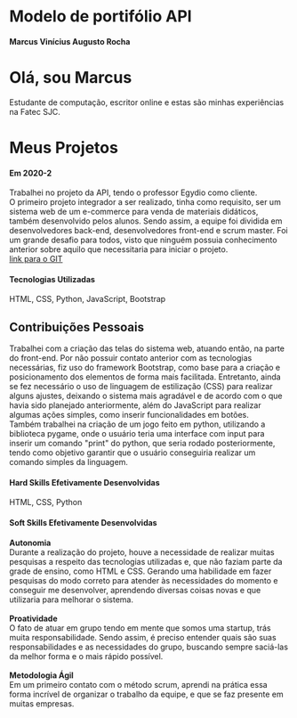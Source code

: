 # Modelo de portifólio API

#### Marcus Vinícius Augusto Rocha

# Olá, sou Marcus

Estudante de computação, escritor online e estas são minhas experiências na Fatec SJC.

# Meus Projetos

#### Em 2020-2
Trabalhei no projeto da API, tendo o professor Egydio como cliente.<br> O primeiro projeto integrador a ser realizado, tinha como requisito, ser um sistema web de um e-commerce para venda de materiais didáticos, também desenvolvido pelos alunos. Sendo assim, a equipe foi dividida em desenvolvedores back-end, desenvolvedores front-end e scrum master. Foi um grande desafio para todos, visto que ninguém possuia conhecimento anterior sobre aquilo que necessitaria para iniciar o projeto.<br>
[link para o GIT](https://github.com/RoyaltyDev/Projeto_integrador_2020-2)

#### Tecnologias Utilizadas
HTML, CSS, Python, JavaScript, Bootstrap

## Contribuições Pessoais
Trabalhei com a criação das telas do sistema web, atuando então, na parte do front-end. Por não possuir contato anterior com as tecnologias necessárias, fiz uso do framework Bootstrap, como base para a criação e posicionamento dos elementos de forma mais facilitada. Entretanto, ainda se fez necessário o uso de linguagem de estilização (CSS) para realizar alguns ajustes, deixando o sistema mais agradável e de acordo com o que havia sido planejado anteriormente, além do JavaScript para realizar algumas ações simples, como inserir funcionalidades em botões.<br>Também trabalhei na criação de um jogo feito em python, utilizando a biblioteca pygame, onde o usuário teria uma interface com input para inserir um comando "print" do python, que seria rodado posteriormente, tendo como objetivo garantir que o usuário conseguiria realizar um comando simples da linguagem.

#### Hard Skills Efetivamente Desenvolvidas
HTML, CSS, Python

#### Soft Skills Efetivamente Desenvolvidas
<strong>Autonomia</strong><br>
Durante a realização do projeto, houve a necessidade de realizar muitas pesquisas a respeito das tecnologias utilizadas e, que não faziam parte da grade de ensino, como HTML e CSS. Gerando uma habilidade em fazer pesquisas do modo correto para atender às necessidades do momento e conseguir me desenvolver, aprendendo diversas coisas novas e que utilizaria para melhorar o sistema.<br><br>
<strong>Proatividade</strong><br>
O fato de atuar em grupo tendo em mente que somos uma startup, trás muita responsabilidade. Sendo assim, é preciso entender quais são suas responsabilidades e as necessidades do grupo, buscando sempre saciá-las da melhor forma e o mais rápido possível.<br><br>
<strong>Metodologia Ágil</strong><br>
Em um primeiro contato com o método scrum, aprendi na prática essa forma incrível de organizar o trabalho da equipe, e que se faz presente em muitas empresas.
